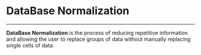 # DataBase Normalization 

---

**DataBase Normalization** is the process of reducing repetitive information and allowing the user to replace groups of data without manually replacing single cells of data.

